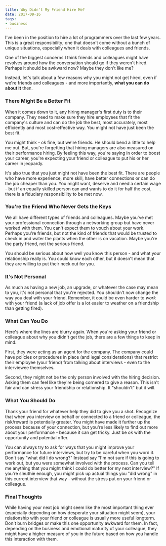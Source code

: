 ```yaml
---
title: Why Didn't My Friend Hire Me?
date: 2017-09-16
tags:
- business
---
```

I've been in the position to hire a lot of programmers over the last few years.  This is a great responsibility; one that doesn't come without a bunch of unique situations, especially when it deals with colleagues and friends.

<!--more-->

One of the biggest concerns I think friends and colleagues might have revolves around how the conversation should go if they weren't hired.  Perhaps it should be awkward now?  Maybe they don't like me?  

Instead, let's talk about a few reasons why you might not get hired, even if we're friends and colleagues - and more importantly, **what you can do about it** then.

### There Might Be a Better Fit

When it comes down to it, any hiring manager's first duty is to their company.  They need to make sure they hire employees that fit the company's culture and can do the job the best, most accurately, most efficiently and most cost-effective way.  You might not have just been the best fit.

You might think - ok fine, but we're friends.  He should bend a little to help me out.  But, you're forgetting that hiring managers are also measured on their performance hiring.  By feeling this way, you're saying in order to boost your career, you're expecting your friend or colleague to put his or her career in jeopardy.  

It's also true that you just might not have been the best fit.  There are people who have more experience, more skill, have better connections or can do the job cheaper than you.  You might want, deserve and need a certain wage - but if an equally skilled person can and wants to do it for half the cost, there is a fiduciary responsibility to be met now.

### You're the Friend Who Never Gets the Keys

We all have different types of friends and colleagues.  Maybe you've met your professional connection through a networking group but have never worked with them.  You can't expect them to vouch about your work.  Perhaps you're friends, but not the kind of friends that would be trusted to check in and water the plants when the other is on vacation.  Maybe you're the party friend, not the serious friend.

You should be serious about how well you know this person - and what your relationship really is.  You could know each other, but it doesn't mean that they are willing to put their neck out for you.

### It's Not Personal

As much as having a new job, an upgrade, or whatever the case may mean to you, it's not personal that you're rejected.  You shouldn't now change the way you deal with your friend.  Remember, it could be even harder to _work_ with your friend (a lack of job offer is a lot easier to weather on a friendship than getting fired).

### What Can You Do

Here's where the lines are blurry again.  When you're asking your friend or colleague about why you didn't get the job, there are a few things to keep in mind.

First, they were acting as an agent for the company.  The company could have policies or procedures in place (and legal considerations) that restrict their employee (your friend) from talking about interviews - even to the interviewee themselves.  

Second, they might not be the only person involved with the hiring decision.  Asking them can feel like they're being cornered to give a reason.  This isn't fair and can stress your friendship or relationship.  It "shouldn't" but it will.

### What You Should Do

Thank your friend for whatever help they did to give you a shot.  Recognize that when you interview on behalf or connected to a friend or colleague, the risk/reward is potentially greater. You might have made it further up the process because of your connection, but you're less likely to find out more about your performance - because it can get tricky.  Just be ok with the opportunity and potential offer.

You can always try to ask for ways that you might improve your performance for future interviews, but try to be careful when you word it.  Don't say "what did I do wrong?"  Instead say "I'm not sure if this is going to work out, but you were somewhat involved with the process.  Can you tell me anything that you might think I could do better for my next interview?"  If you're sleuthie enough, you might pick up actual things you "did wrong" in this current interview that way - without the stress put on your friend or colleague.

### Final Thoughts

While having your next job might seem like the most important thing ever (especially depending on how desperate your situation might seem), your relationship with your friend or colleague is usually more useful longterm. Don't burn bridges or make this one opportunity awkward for them.  In fact, depending on the business and emotional maturity of your colleague, they might have a higher measure of you in the future based on how you handle this interaction with them.
